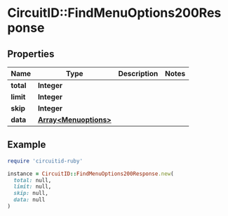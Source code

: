 # CircuitID::FindMenuOptions200Response

## Properties

| Name | Type | Description | Notes |
| ---- | ---- | ----------- | ----- |
| **total** | **Integer** |  |  |
| **limit** | **Integer** |  |  |
| **skip** | **Integer** |  |  |
| **data** | [**Array&lt;Menuoptions&gt;**](Menuoptions.md) |  |  |

## Example

```ruby
require 'circuitid-ruby'

instance = CircuitID::FindMenuOptions200Response.new(
  total: null,
  limit: null,
  skip: null,
  data: null
)
```

